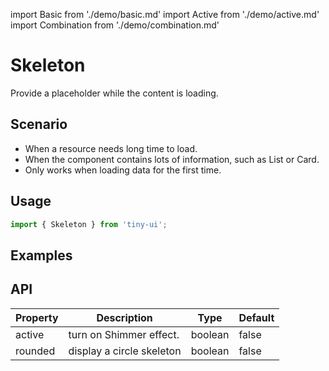 import Basic from './demo/basic.md'
import Active from './demo/active.md'
import Combination from './demo/combination.md'

# Skeleton

Provide a placeholder while the content is loading.

## Scenario

- When a resource needs long time to load.
- When the component contains lots of information, such as List or Card.
- Only works when loading data for the first time.

## Usage

```jsx
import { Skeleton } from 'tiny-ui';
```

## Examples

<Basic/>
<Active/>
<Combination/>

## API

| Property          | Description                                       | Type                          | Default   |
| ----------------- | ------------------------------------------------- | ----------------------------- | --------- |
| active            | turn on Shimmer effect.                           | boolean                       | false     |
| rounded           | display a circle skeleton                         | boolean                       | false     |
